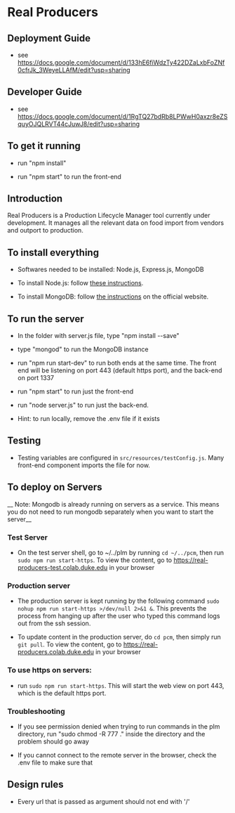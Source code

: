 # Real Producers

## Deployment Guide

* see https://docs.google.com/document/d/133hE6fiWdzTy422DZaLxbFoZNf0cfrJk_3WeyeLLAfM/edit?usp=sharing

## Developer Guide

* see https://docs.google.com/document/d/1RgTQ27bdRb8LPWwH0axzr8eZSquyOJQLRVT44cJuwJ8/edit?usp=sharing

## To get it running

* run "npm install"

* run "npm start" to run the front-end

## Introduction

Real Producers is a Production Lifecycle Manager tool currently under development. It manages all the relevant data on food import from vendors and outport to production. 

## To install everything

* Softwares needed to be installed: Node.js, Express.js, MongoDB 

* To install Node.js: follow [these instructions](https://nodejs.org/en/download/package-manager/).

* To install MongoDB: follow [the instructions](https://nodejs.org/en/download/package-manager/) on the official website.

## To run the server

* In the folder with server.js file, type "npm install --save"

* type "mongod" to run the MongoDB instance

* run "npm run start-dev" to run both ends at the same time. The front end will be listening on port 443 (default https port), and the back-end on port 1337

* run "npm start" to run just the front-end

* run "node server.js" to run just the back-end.

* Hint: to run locally, remove the .env file if it exists 

## Testing
* Testing variables are configured in `src/resources/testConfig.js`. Many front-end component imports the file for now.

## To deploy on Servers

__ Note: Mongodb is already running on servers as a service. This means you do not need to run mongodb separately when you want to start the server__

### Test Server

* On the test server shell, go to ~/../plm by running `cd ~/../pcm`, then run `sudo npm run start-https`. To view the content, go to https://real-producers-test.colab.duke.edu in your browser

### Production server

* The production server is kept running by the following command `sudo nohup npm run start-https >/dev/null 2>&1 &`. This prevents the process from hanging up after the user who typed this command logs out from the ssh session.

* To update content in the production server, do `cd pcm`, then simply run `git pull`. To view the content, go to https://real-producers.colab.duke.edu in your browser

### To use https on servers:

* run `sudo npm run start-https`. This will start the web view on port 443, which is the default https port. 

### Troubleshooting

* If you see permission denied when trying to run commands in the plm directory, run "sudo chmod -R 777 ." inside the directory and the problem should go away


* If you cannot connect to the remote server in the browser, check the .env file to make sure that 

## Design rules
* Every url that is passed as argument should not end with '/'
